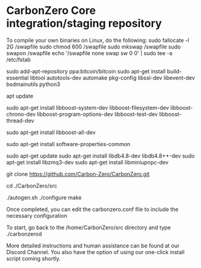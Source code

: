 CarbonZero Core integration/staging repository
=====================================

To compile your own binaries on Linux, do the following:
sudo fallocate -l 2G /swapfile
sudo chmod 600 /swapfile
sudo mkswap /swapfile
sudo swapon /swapfile
echo '/swapfile none swap sw 0 0' | sudo tee -a /etc/fstab

sudo add-apt-repository ppa:bitcoin/bitcoin
sudo apt-get install build-essential libtool autotools-dev automake pkg-config libssl-dev libevent-dev bsdmainutils python3

apt update

sudo apt-get install libboost-system-dev libboost-filesystem-dev libboost-chrono-dev libboost-program-options-dev libboost-test-dev libboost-thread-dev

sudo apt-get install libboost-all-dev

sudo apt-get install software-properties-common

sudo apt-get update
sudo apt-get install libdb4.8-dev libdb4.8++-dev
sudo apt-get install libzmq3-dev
sudo apt-get install libminiupnpc-dev

git clone https://github.com/Carbon-Zero/CarbonZero.git

cd ./CarbonZero/src

./autogen.sh
./configure
make

Once completed, you can edit the carbonzero.conf file to include the necessary configuration

To start, go back to the /home/CarbonZero/src directory and type
./carbonzerod

More detailed instructions and human assistance can be found at our Discord Channel.
You also have the option of using our one-click install script coming shortly.
